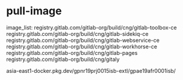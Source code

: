 # pull-image

image_list:
registry.gitlab.com/gitlab-org/build/cng/gitlab-toolbox-ce
registry.gitlab.com/gitlab-org/build/cng/gitlab-sidekiq-ce
registry.gitlab.com/gitlab-org/build/cng/gitlab-webservice-ce
registry.gitlab.com/gitlab-org/build/cng/gitlab-workhorse-ce
registry.gitlab.com/gitlab-org/build/cng/gitlab-pages
registry.gitlab.com/gitlab-org/build/cng/gitaly


asia-east1-docker.pkg.dev/gpnr19prj0015isb-extl/gpae19afr0001isb/
